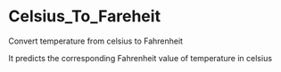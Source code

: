 # Celsius_To_Fareheit
Convert temperature from celsius to Fahrenheit
<br>
<p style='color=red;'>It predicts the corresponding Fahrenheit value of temperature in celsius </p>
